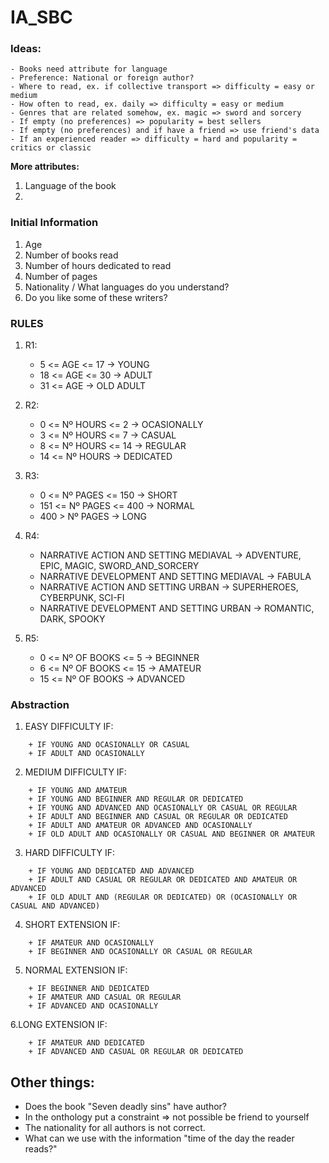# IA_SBC

### Ideas:
```
- Books need attribute for language
- Preference: National or foreign author?
- Where to read, ex. if collective transport => difficulty = easy or medium
- How often to read, ex. daily => difficulty = easy or medium
- Genres that are related somehow, ex. magic => sword and sorcery
- If empty (no preferences) => popularity = best sellers
- If empty (no preferences) and if have a friend => use friend's data
- If an experienced reader => difficulty = hard and popularity = critics or classic
```

**More attributes:**
  1. Language of the book
  2. 


### Initial Information
1. Age
2. Number of books read
3. Number of hours dedicated to read
4. Number of pages
5. Nationality / What languages do you understand?
6. Do you like some of these writers?

### RULES

1. R1: 
	+ 5 <= AGE <= 17 -> YOUNG
	+ 18 <= AGE <= 30 -> ADULT
	+ 31 <= AGE -> OLD ADULT

2. R2: 
	+ 0 <= Nº HOURS <= 2 -> OCASIONALLY
	+ 3 <= Nº HOURS <= 7 -> CASUAL
	+ 8 <= Nº HOURS <= 14 -> REGULAR
	+ 14 <= Nº HOURS -> DEDICATED
    
3. R3: 
	+ 0 <= Nº PAGES <= 150 -> SHORT
	+ 151 <= Nº PAGES <= 400 -> NORMAL
	+ 400 > Nº PAGES -> LONG
    
4. R4: 
	+ NARRATIVE ACTION AND SETTING MEDIAVAL -> ADVENTURE, EPIC, MAGIC, SWORD_AND_SORCERY
	+ NARRATIVE DEVELOPMENT AND SETTING MEDIAVAL -> FABULA
	+ NARRATIVE ACTION AND SETTING URBAN -> SUPERHEROES, CYBERPUNK, SCI-FI
	+ NARRATIVE DEVELOPMENT AND SETTING URBAN -> ROMANTIC, DARK, SPOOKY

5. R5:
	+ 0 <= Nº OF BOOKS <= 5 -> BEGINNER
	+ 6 <= Nº OF BOOKS <= 15 -> AMATEUR
	+ 15 <= Nº OF BOOKS -> ADVANCED

### Abstraction

1. EASY DIFFICULTY IF:
```
	+ IF YOUNG AND OCASIONALLY OR CASUAL
	+ IF ADULT AND OCASIONALLY
```

2. MEDIUM DIFFICULTY IF:
```
	+ IF YOUNG AND AMATEUR
	+ IF YOUNG AND BEGINNER AND REGULAR OR DEDICATED
	+ IF YOUNG AND ADVANCED AND OCASIONALLY OR CASUAL OR REGULAR
	+ IF ADULT AND BEGINNER AND CASUAL OR REGULAR OR DEDICATED
	+ IF ADULT AND AMATEUR OR ADVANCED AND OCASIONALLY
	+ IF OLD ADULT AND OCASIONALLY OR CASUAL AND BEGINNER OR AMATEUR
```

3. HARD DIFFICULTY IF:
```
	+ IF YOUNG AND DEDICATED AND ADVANCED
	+ IF ADULT AND CASUAL OR REGULAR OR DEDICATED AND AMATEUR OR ADVANCED
	+ IF OLD ADULT AND (REGULAR OR DEDICATED) OR (OCASIONALLY OR CASUAL AND ADVANCED)
```

4. SHORT EXTENSION IF:
```
	+ IF AMATEUR AND OCASIONALLY
	+ IF BEGINNER AND OCASIONALLY OR CASUAL OR REGULAR
```

5. NORMAL EXTENSION IF:
```
	+ IF BEGINNER AND DEDICATED
	+ IF AMATEUR AND CASUAL OR REGULAR
	+ IF ADVANCED AND OCASIONALLY
```

6.LONG EXTENSION IF:
```
	+ IF AMATEUR AND DEDICATED
	+ IF ADVANCED AND CASUAL OR REGULAR OR DEDICATED
```

## Other things:
* Does the book "Seven deadly sins" have author?
* In the onthology put a constraint => not possible be friend to yourself
* The nationality for all authors is not correct.
* What can we use with the information "time of the day the reader reads?"

